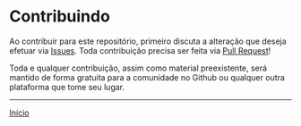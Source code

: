 # Contribuindo

Ao contribuir para este repositório, primeiro discuta a alteração que deseja efetuar via [Issues](https://github.com/igordcsouza/terraform-na-pratica/issues). Toda contribuição precisa ser feita via [Pull Request](https://github.com/igordcsouza/terraform-na-pratica/pulls)!

Toda e qualquer contribuição, assim como material preexistente, será mantido de forma gratuita para a comunidade no Github ou qualquer outra plataforma que tome seu lugar.

---

[Início](/README.md)
